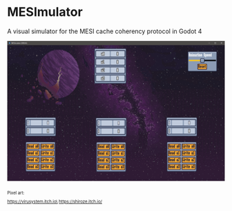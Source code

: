 # MESImulator
A visual simulator for the MESI cache coherency protocol in Godot 4

![](images/mesimulator.png)


<sup><sub>
Pixel art:\
https://virusystem.itch.io\
https://shiroze.itch.io/
</sub></sup>

